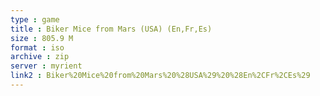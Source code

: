 ```yaml
---
type : game
title : Biker Mice from Mars (USA) (En,Fr,Es)
size : 805.9 M
format : iso
archive : zip
server : myrient
link2 : Biker%20Mice%20from%20Mars%20%28USA%29%20%28En%2CFr%2CEs%29
---
```


